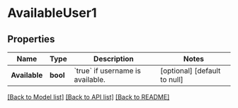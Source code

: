 # AvailableUser1

## Properties
Name | Type | Description | Notes
------------ | ------------- | ------------- | -------------
**Available** | **bool** | &#x60;true&#x60; if username is available. | [optional] [default to null]

[[Back to Model list]](../README.md#documentation-for-models) [[Back to API list]](../README.md#documentation-for-api-endpoints) [[Back to README]](../README.md)


